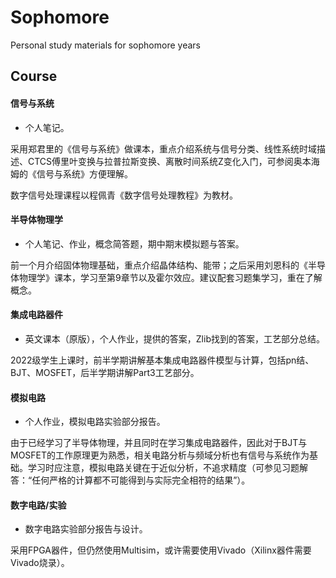 # Sophomore
Personal study materials for sophomore years

## Course

#### 信号与系统
* 个人笔记。

采用郑君里的《信号与系统》做课本，重点介绍系统与信号分类、线性系统时域描述、CTCS傅里叶变换与拉普拉斯变换、离散时间系统Z变化入门，可参阅奥本海姆的《信号与系统》方便理解。

数字信号处理课程以程佩青《数字信号处理教程》为教材。

#### 半导体物理学
* 个人笔记、作业，概念简答题，期中期末模拟题与答案。

前一个月介绍固体物理基础，重点介绍晶体结构、能带；之后采用刘恩科的《半导体物理学》课本，学习至第9章节以及霍尔效应。建议配套习题集学习，重在了解概念。

#### 集成电路器件
* 英文课本（原版），个人作业，提供的答案，Zlib找到的答案，工艺部分总结。

2022级学生上课时，前半学期讲解基本集成电路器件模型与计算，包括pn结、BJT、MOSFET，后半学期讲解Part3工艺部分。

#### 模拟电路
* 个人作业，模拟电路实验部分报告。

由于已经学习了半导体物理，并且同时在学习集成电路器件，因此对于BJT与MOSFET的工作原理更为熟悉，相关电路分析与频域分析也有信号与系统作为基础。学习时应注意，模拟电路关键在于近似分析，不追求精度（可参见习题解答：“任何严格的计算都不可能得到与实际完全相符的结果”）。

#### 数字电路/实验
* 数字电路实验部分报告与设计。

采用FPGA器件，但仍然使用Multisim，或许需要使用Vivado（Xilinx器件需要Vivado烧录）。